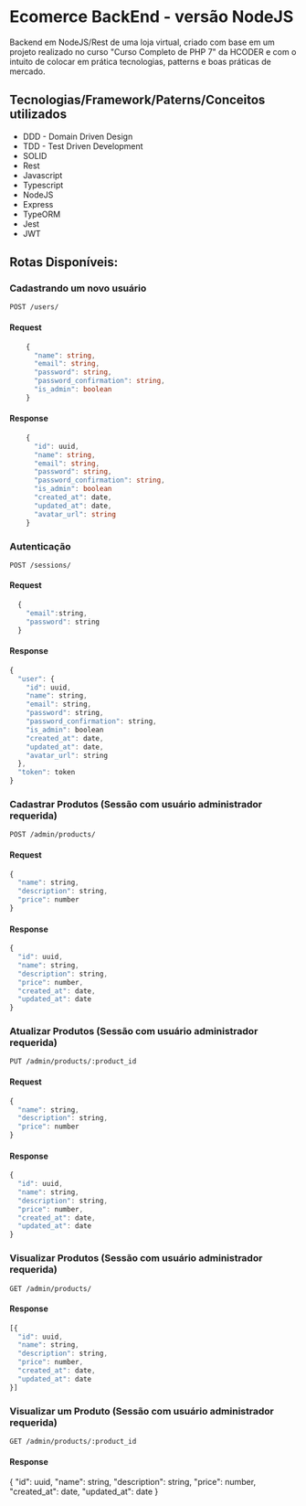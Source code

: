 # Ecomerce BackEnd - versão NodeJS

Backend em NodeJS/Rest de uma loja virtual, criado com base em um projeto realizado no curso "Curso Completo de PHP 7" da HCODER
e com o intuito de colocar em prática tecnologias, patterns e boas práticas de mercado.

## Tecnologias/Framework/Paterns/Conceitos utilizados

* DDD - Domain Driven Design
* TDD - Test Driven Development
* SOLID
* Rest
* Javascript
* Typescript
* NodeJS
* Express
* TypeORM
* Jest
* JWT

## Rotas Disponíveis:

### Cadastrando um novo usuário

`POST /users/`

#### Request

```typescript
    {
      "name": string,
      "email": string,
      "password": string,
      "password_confirmation": string,
      "is_admin": boolean
    }
```
#### Response


```typescript
    {
      "id": uuid,
      "name": string,
      "email": string,
      "password": string,
      "password_confirmation": string,
      "is_admin": boolean
      "created_at": date,
      "updated_at": date,
      "avatar_url": string
    }
```

### Autenticação

`POST /sessions/`

#### Request

```javascript
  {
    "email":string,
    "password": string
  }
```

#### Response

```javascript
{
  "user": {
    "id": uuid,
    "name": string,
    "email": string,
    "password": string,
    "password_confirmation": string,
    "is_admin": boolean
    "created_at": date,
    "updated_at": date,
    "avatar_url": string
  },
  "token": token
}
```


### Cadastrar Produtos (Sessão com usuário administrador requerida)

`POST /admin/products/`

#### Request

```javascript
{
  "name": string,
  "description": string,
  "price": number
}
```

#### Response

```javascript
{
  "id": uuid,
  "name": string,
  "description": string,
  "price": number,
  "created_at": date,
  "updated_at": date
}
```

### Atualizar Produtos (Sessão com usuário administrador requerida)

`PUT /admin/products/:product_id`

#### Request

```javascript
{
  "name": string,
  "description": string,
  "price": number
}
```

#### Response

```javascript
{
  "id": uuid,
  "name": string,
  "description": string,
  "price": number,
  "created_at": date,
  "updated_at": date
}
```

### Visualizar Produtos (Sessão com usuário administrador requerida)

`GET /admin/products/`

#### Response

```javascript
[{
  "id": uuid,
  "name": string,
  "description": string,
  "price": number,
  "created_at": date,
  "updated_at": date
}]
```

### Visualizar um Produto (Sessão com usuário administrador requerida)

`GET /admin/products/:product_id`

#### Response

{
  "id": uuid,
  "name": string,
  "description": string,
  "price": number,
  "created_at": date,
  "updated_at": date
}

